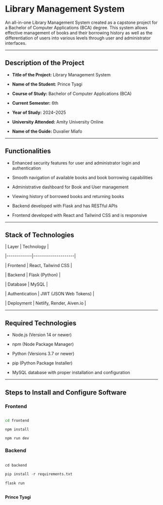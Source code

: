 # Library Management System

An all-in-one Library Management System created as a capstone project for a Bachelor of Computer Applications (BCA) degree. This system allows effective management of books and their borrowing history as well as the differentiation of users into various levels through user and administrator interfaces.

---

## Description of the Project

- **Title of the Project:** Library Management System

- **Name of the Student:** Prince Tyagi

- **Course of Study:** Bachelor of Computer Applications (BCA)

- **Current Semester:** 6th

- **Year of Study:** 2024–2025

- **University Attended:** Amity University Online

- **Name of the Guide:** Duvalier Miafo

---

## Functionalities

- Enhanced security features for user and administrator login and authentication

- Smooth navigation of available books and book borrowing capabilities

- Administrative dashboard for Book and User management

- Viewing history of borrowed books and returning books

- Backend developed with Flask and has RESTful APIs
  
- Frontend developed with React and Tailwind CSS and is responsive

--- 

## Stack of Technologies

| Layer       | Technology          |

|-------------|---------------------|

| Frontend    | React, Tailwind CSS |

| Backend     | Flask (Python)      |

| Database    | MySQL               |

| Authentication | JWT (JSON Web Tokens) |

| Deployment  | Netlify, Render, Aiven.io |

--- 

## Required Technologies

- Node.js (Version 14 or newer)

- npm (Node Package Manager)

- Python (Versions 3.7 or newer)

- pip (Python Package Installer)

- MySQL database with proper installation and configuration

--- 

## Steps to Install and Configure Software 

### Frontend

```bash

cd frontend

npm install

npm run dev

```

### Backend
  
```python
 
cd backend
 
pip install -r requirements.txt
 
flask run
 
```


**Prince Tyagi**
